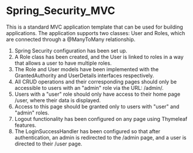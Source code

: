 # Spring_Security_MVC
This is a standard MVC application template that can be used for building applications. 
The application supports two classes: User and Roles, which are connected through a @ManyToMany relationship.

1. Spring Security configuration has been set up.
2. A Role class has been created, and the User is linked to roles in a way that allows a user to have multiple roles.
3. The Role and User models have been implemented with the GrantedAuthority and UserDetails interfaces respectively.
4. All CRUD operations and their corresponding pages should only be accessible to users with an "admin" role via the URL: /admin/.
5. Users with a "user" role should only have access to their home page /user, where their data is displayed.
6. Access to this page should be granted only to users with "user" and "admin" roles.
7. Logout functionality has been configured on any page using Thymeleaf features.
8. The LoginSuccessHandler has been configured so that after authentication, an admin is redirected to the /admin page, and a user is directed to their /user page.
